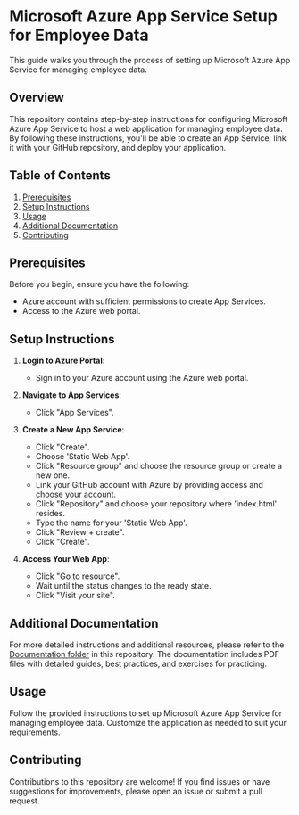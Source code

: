 # Microsoft Azure App Service Setup for Employee Data

This guide walks you through the process of setting up Microsoft Azure App Service for managing employee data.

## Overview

This repository contains step-by-step instructions for configuring Microsoft Azure App Service to host a web application for managing employee data. By following these instructions, you'll be able to create an App Service, link it with your GitHub repository, and deploy your application.

## Table of Contents

1. [Prerequisites](#prerequisites)
2. [Setup Instructions](#setup-instructions)
3. [Usage](#usage)
4. [Additional Documentation](#additional-documentation)
5. [Contributing](#contributing)

## Prerequisites

Before you begin, ensure you have the following:

- Azure account with sufficient permissions to create App Services.
- Access to the Azure web portal.

## Setup Instructions

1. **Login to Azure Portal**:
   - Sign in to your Azure account using the Azure web portal.

2. **Navigate to App Services**:
   - Click "App Services".

3. **Create a New App Service**:
   - Click "Create".
   - Choose 'Static Web App'.
   - Click "Resource group" and choose the resource group or create a new one.
   - Link your GitHub account with Azure by providing access and choose your account.
   - Click "Repository" and choose your repository where 'index.html' resides.
   - Type the name for your 'Static Web App'.
   - Click "Review + create".
   - Click "Create".

4. **Access Your Web App**:
   - Click "Go to resource".
   - Wait until the status changes to the ready state.
   - Click "Visit your site".

## Additional Documentation

For more detailed instructions and additional resources, please refer to the [Documentation folder](Documentation/) in this repository. The documentation includes PDF files with detailed guides, best practices, and exercises for practicing.

## Usage

Follow the provided instructions to set up Microsoft Azure App Service for managing employee data. Customize the application as needed to suit your requirements.

## Contributing

Contributions to this repository are welcome! If you find issues or have suggestions for improvements, please open an issue or submit a pull request.
